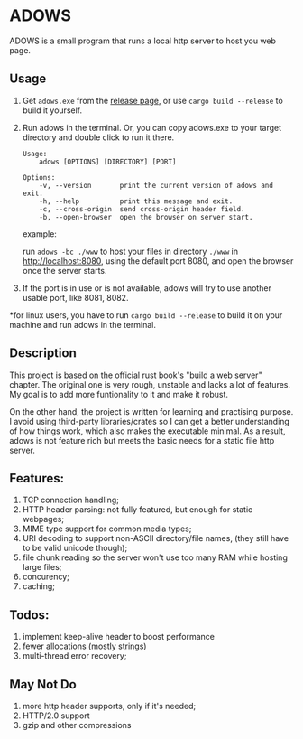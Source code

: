 # ADOWS

ADOWS is a small program that runs a local http server to host you web page.

## Usage

1. Get `adows.exe` from the [release page](https://github.com/Insopitus/ADOWS/releases), or use `cargo build --release` to build it yourself.

2. Run adows in the terminal. Or, you can copy adows.exe to your target directory and double click to run it there.
    ```
    Usage:
        adows [OPTIONS] [DIRECTORY] [PORT]

    Options:
        -v, --version       print the current version of adows and exit.
        -h, --help          print this message and exit.
        -c, --cross-origin  send cross-origin header field.
        -b, --open-browser  open the browser on server start.
    ```
    example: 

    run `adows -bc ./www` to host your files in directory `./www` in [http://localhost:8080](http://localhost:8080), using the default port 8080, and open the browser once the server starts.


3. If the port is in use or is not available, adows will try to use another usable port, like 8081, 8082.

*for linux users, you have to run `cargo build --release` to build it on your machine and run adows in the terminal.

## Description

This project is based on the official rust book's "build a web server" chapter. The original one is very rough, unstable and lacks a lot of features. My goal is to add more funtionality to it and make it robust. 

On the other hand, the project is written for learning and practising purpose. I avoid using third-party libraries/crates so I can get a better understanding of how things work, which also makes the executable minimal. As a result, adows is not feature rich but meets the basic needs for a static file http server.

## Features:
1. TCP connection handling;
1. HTTP header parsing: not fully featured, but enough for static webpages;
1. MIME type support for common media types;
1. URI decoding to support non-ASCII directory/file names, (they still have to be valid unicode though);
1. file chunk reading so the server won't use too many RAM while hosting large files;
1. concurency;
1. caching;

## Todos:
1. implement keep-alive header to boost performance
1. fewer allocations (mostly strings)
3. multi-thread error recovery;

## May Not Do
1. more http header supports, only if it's needed;
8. HTTP/2.0 support
9. gzip and other compressions

